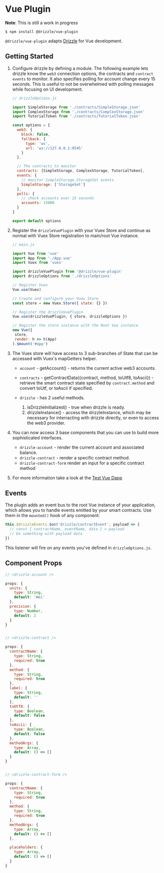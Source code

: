 # Vue Plugin

**Note**: This is still a work in progress

```
$ npm install @drizzle/vue-plugin
```

`@drizzle/vue-plugin` adapts [Drizzle](https://github.com/trufflesuite/drizzle) for Vue development.

## Getting Started

1. Configure drizzle by defining a module. The following example lets drizzle
   know the `web3` connection options, the contracts and `contract events` to
   monitor. It also specifies polling for account change every 15 seconds. This
   is useful to not be overwhelmed with polling messages while focusing on UI
   development.

   ```js
   // drizzleOptions.js

   import SimpleStorage from './contracts/SimpleStorage.json'
   import ComplexStorage from './contracts/ComplexStorage.json'
   import TutorialToken from './contracts/TutorialToken.json'

   const options = {
     web3: {
       block: false,
       fallback: {
         type: 'ws',
         url: 'ws://127.0.0.1:9545'
       }
     },

     // The contracts to monitor
     contracts: [SimpleStorage, ComplexStorage, TutorialToken],
     events: {
       // monitor SimpleStorage.StorageSet events
       SimpleStorage: ['StorageSet']
     },
     polls: {
       // check accounts ever 15 seconds
       accounts: 15000
     }
   }

   export default options
   ```

1. Register the `drizzleVuePlugin` with your Vuex Store and continue as normal
   with Vuex Store registration to main/root Vue instance.

   ```js
   // main.js

   import Vue from 'vue'
   import App from './App.vue'
   import Vuex from 'vuex'

   import drizzleVuePlugin from '@drizzle/vue-plugin'
   import drizzleOptions from './drizzleOptions'

   // Register Vuex
   Vue.use(Vuex)

   // Create and configure your Vuex Store
   const store = new Vuex.Store({ state: {} })

   // Register the drizzleVuePlugin
   Vue.use(drizzleVuePlugin, { store, drizzleOptions })

   // Register the store instance with the Root Vue instance
   new Vue({
    store,
    render: h => h(App)
   ).$mount('#app')
   ```

1. The Vuex store will have access to 3 sub-branches of State that can be
   accessed with Vuex's mapGetters helper.

   - `account` - getAccount() - returns the current active web3 accounts.

   - `contracts` - getContractData({contract, method, toUtf8, toAscii}) -
     retrieve the smart contract state specified by `contract.method` and
     convert toUtf, or toAscii if specified.

   - `drizzle` - has 2 useful methods.
     1. isDrizzleInitialized() - true when drizzle is ready.
     1. drizzleInstance() - access the drizzleInstance, which may be necessary
        for interracting with drizzle directly, or even to access the web3
        provider.

1. You can now access 3 base components that you can use to build more
   sophisticated interfaces.

   - `drizzle-account` - render the current account and associated balance.
   - `drizzle-contract` - render a specific contract method.
   - `drizzle-contract-form` render an input for a specific contract method

1. For more information take a look at the [Test Vue
   Dapp](./test-app/README.md)

## Events

The plugin adds an event bus to the root Vue instance of your application, which allows you to handle events emitted by your smart contracts. Use them in the `mounted()` hook of any component:

```js
this.$drizzleEvents.$on('drizzle/contractEvent', payload => {
  // const { contractName, eventName, data } = payload
  // Do something with payload data
})
```

This listener will fire on any events you've defined in `drizzleOptions.js`.

## Component Props

```js
// <drizzle-account />

props: {
  units: {
    type: String,
    default: 'Wei'
  },
  precision: {
    type: Number,
    default: 2
  }
}


// <drizzle-contract />

props: {
  contractName: {
    type: String,
    required: true
  },
  method: {
    type: String,
    required: true
  },
  label: {
    type: String,
    default: ''
  },
  toUtf8: {
    type: Boolean,
    default: false
  },
  toAscii: {
    type: Boolean,
    default: false
  },
  methodArgs: {
    type: Array,
    default: () => []
  }
}


// <drizzle-contract-form />

props: {
  contractName: {
    type: String,
    required: true
  },
  method: {
    type: String,
    required: true
  },
  methodArgs: {
    type: Array,
    default: () => []
  },

  placeholders: {
    type: Array,
    default: () => []
  }
}
```
